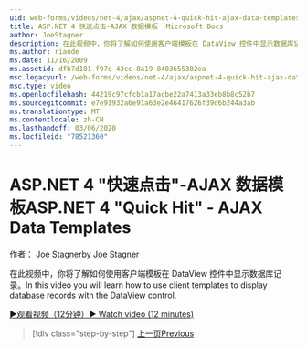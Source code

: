 ```yaml
---
uid: web-forms/videos/net-4/ajax/aspnet-4-quick-hit-ajax-data-templates
title: ASP.NET 4 快速点击-AJAX 数据模板 |Microsoft Docs
author: JoeStagner
description: 在此视频中，你将了解如何使用客户端模板在 DataView 控件中显示数据库记录。
ms.author: riande
ms.date: 11/16/2009
ms.assetid: dfb7d181-f97c-43cc-8a19-8403655382ea
msc.legacyurl: /web-forms/videos/net-4/ajax/aspnet-4-quick-hit-ajax-data-templates
msc.type: video
ms.openlocfilehash: 44219c97cfcb1a17acbe22a7413a33eb8b8c52b7
ms.sourcegitcommit: e7e91932a6e91a63e2e46417626f39d6b244a3ab
ms.translationtype: MT
ms.contentlocale: zh-CN
ms.lasthandoff: 03/06/2020
ms.locfileid: "78521360"
---
```

# <a name="aspnet-4-quick-hit---ajax-data-templates"></a><span data-ttu-id="619a7-103">ASP.NET 4 "快速点击"-AJAX 数据模板</span><span class="sxs-lookup"><span data-stu-id="619a7-103">ASP.NET 4 "Quick Hit" - AJAX Data Templates</span></span>

<span data-ttu-id="619a7-104">作者： [Joe Stagner](https://github.com/JoeStagner)</span><span class="sxs-lookup"><span data-stu-id="619a7-104">by [Joe Stagner](https://github.com/JoeStagner)</span></span>

<span data-ttu-id="619a7-105">在此视频中，你将了解如何使用客户端模板在 DataView 控件中显示数据库记录。</span><span class="sxs-lookup"><span data-stu-id="619a7-105">In this video you will learn how to use client templates to display database records with the DataView control.</span></span> 

[<span data-ttu-id="619a7-106">&#9654;观看视频（12分钟）</span><span class="sxs-lookup"><span data-stu-id="619a7-106">&#9654; Watch video (12 minutes)</span></span>](https://channel9.msdn.com/Blogs/ASP-NET-Site-Videos/aspnet-4-quick-hit-ajax-data-templates)

> [!div class="step-by-step"]
> [<span data-ttu-id="619a7-107">上一页</span><span class="sxs-lookup"><span data-stu-id="619a7-107">Previous</span></span>](aspnet-4-quick-hit-jquery-syntax-for-microsoft-ajax.md)
